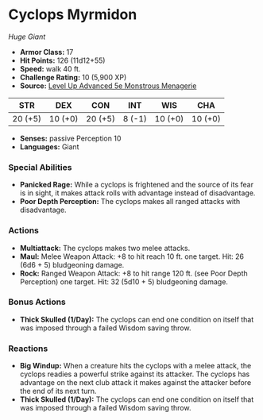 # Cyclops Myrmidon

*Huge* *Giant*

- **Armor Class:** 17
- **Hit Points:** 126 (11d12+55)
- **Speed:** walk 40 ft.
- **Challenge Rating:** 10 (5,900 XP)
- **Source:** [Level Up Advanced 5e Monstrous Menagerie](https://www.levelup5e.com)

| STR | DEX | CON | INT | WIS | CHA |
| --- | --- | --- | --- | --- | --- |
| 20 (+5) | 10 (+0) | 20 (+5) | 8 (-1) | 10 (+0) | 10 (+0) |

- **Senses:** passive Perception 10
- **Languages:** Giant
### Special Abilities
- **Panicked Rage:** While a cyclops is frightened and the source of its fear is in sight, it makes attack rolls with advantage instead of disadvantage.
- **Poor Depth Perception:** The cyclops makes all ranged attacks with disadvantage.
### Actions
- **Multiattack:** The cyclops makes two melee attacks.
- **Maul:** Melee Weapon Attack: +8 to hit  reach 10 ft.  one target. Hit: 26 (6d6 + 5) bludgeoning damage.
- **Rock:** Ranged Weapon Attack: +8 to hit  range 120 ft. (see Poor Depth Perception)  one target. Hit: 32 (5d10 + 5) bludgeoning damage.
### Bonus Actions
- **Thick Skulled (1/Day):** The cyclops can end one condition on itself that was imposed through a failed Wisdom saving throw.
### Reactions
- **Big Windup:** When a creature hits the cyclops with a melee attack, the cyclops readies a powerful strike against its attacker. The cyclops has advantage on the next club attack it makes against the attacker before the end of its next turn.
- **Thick Skulled (1/Day):** The cyclops can end one condition on itself that was imposed through a failed Wisdom saving throw.
